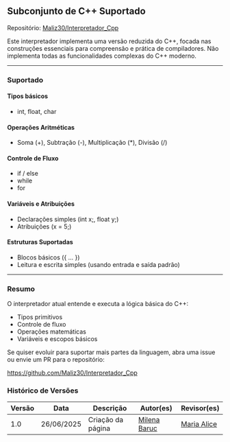## Subconjunto de C++ Suportado

Repositório: [Maliz30/Interpretador_Cpp](https://github.com/Maliz30/Interpretador_Cpp)

Este interpretador implementa uma versão reduzida do C++, focada nas construções essenciais para compreensão e prática de compiladores. Não implementa todas as funcionalidades complexas do C++ moderno.

---

### Suportado

#### Tipos básicos
- int, float, char

#### Operações Aritméticas
- Soma (+), Subtração (-), Multiplicação (*), Divisão (/)

#### Controle de Fluxo
- if / else
- while
- for

#### Variáveis e Atribuições
- Declarações simples (int x;, float y;)
- Atribuições (x = 5;)

#### Estruturas Suportadas
- Blocos básicos ({ ... })
- Leitura e escrita simples (usando entrada e saída padrão)

---

### Resumo

O interpretador atual entende e executa a lógica básica do C++:
- Tipos primitivos
- Controle de fluxo
- Operações matemáticas
- Variáveis e escopos básicos

Se quiser evoluir para suportar mais partes da linguagem, abra uma issue ou envie um PR para o repositório:

https://github.com/Maliz30/Interpretador_Cpp


### Histórico de Versões

| Versão |    Data    | Descrição                       | Autor(es)                                 | Revisor(es)                                         |
|--------|:----------:|---------------------------------|-------------------------------------------|-----------------------------------------------------|
| 1.0    | 26/06/2025 | Criação da página               | [Milena Baruc](https://github.com/MilenaBaruc) | [Maria Alice](https://github.com/Maliz30)      |
